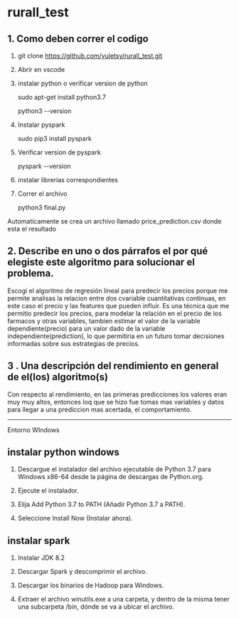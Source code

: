 # rurall_test

## 1. Como deben correr el codigo

1. git clone https://github.com/yuletsy/rurall_test.git

2. Abrir en vscode

3. instalar python o verificar version de python

   sudo apt-get install python3.7
   
   python3 --version

4. Instalar pyspark

   sudo pip3 install pyspark

5. Verificar version de pyspark

   pyspark --version
   
6. instalar librerias correspondientes

7. Correr el archivo 

   python3 final.py

Automaticamente se crea un archivo llamado price_prediction.csv donde esta el resultado

##  2. Describe en uno o dos párrafos el por qué elegiste este algoritmo para solucionar el problema.

Escogi el algoritmo de regresión lineal para predecir los precios porque me permite analisas la relacion entre dos cvariable cuantitativas continuas, en este caso el precio y las features que pueden influir. 
Es una técnica que me permitio predecir los precios, para modelar la relación en el precio de los farmacos y otras variables, tambien estimar el valor de la variable dependiente(precio) para un valor dado de la variable independiente(prediction), lo que permitiria en un futuro tomar decisiones informadas sobre sus estrategias de precios.

## 3 . Una descripción del rendimiento en general de el(los) algoritmo(s)

Con respecto al rendimiento, en las primeras predicciones los valores eran muy muy altos, entonces loq que se hizo fue tomas mas variables y datos para llegar a una prediccion mas acertada, el comportamiento.

--------------------------------------------------------------------------------------------------------------------------------------------------------
Entorno WIndows

## instalar python windows

1. Descargue el instalador del archivo ejecutable de Python 3.7 para Windows x86-64 desde la página de descargas de Python.org.

2. Ejecute el instalador.

3. Elija Add Python 3.7 to PATH (Añadir Python 3.7 a PATH).

4. Seleccione Install Now (Instalar ahora).

## instalar spark

1. Instalar JDK 8.2

2. Descargar Spark y descomprimir el archivo.

3. Descargar los binarios de Hadoop para Windows.

4. Extraer el archivo winutils.exe a una carpeta, y dentro de la misma tener una subcarpeta /bin, dónde se va a ubicar el archivo.
